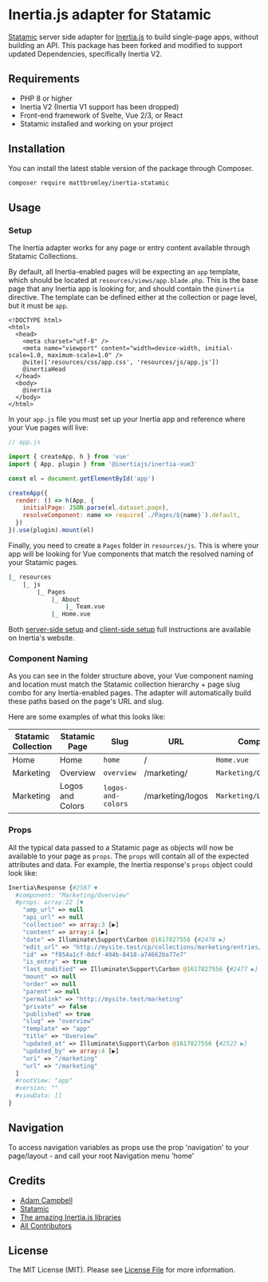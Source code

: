 # Inertia.js adapter for Statamic

[Statamic](https://statamic.com) server side adapter for [Inertia.js](https://inertiajs.com) to build single-page apps, without building an API. This package
has been forked and modified to support updated Dependencies, specifically Inertia V2. 

## Requirements

- PHP 8 or higher
- Inertia V2 (Inertia V1 support has been dropped)
- Front-end framework of Svelte, Vue 2/3, or React
- Statamic installed and working on your project

## Installation

You can install the latest stable version of the package through Composer.

```bash
composer require mattbromley/inertia-statamic
```

## Usage

### Setup

The Inertia adapter works for any page or entry content available through Statamic Collections.

By default, all Inertia-enabled pages will be expecting an `app` template, which should be located at `resources/views/app.blade.php`. This is the base page that any Inertia app is looking for, and should contain the `@inertia` directive. The template can be defined either at the collection or page level, but it must be `app`.

```blade
<!DOCTYPE html>
<html>
  <head>
    <meta charset="utf-8" />
    <meta name="viewport" content="width=device-width, initial-scale=1.0, maximum-scale=1.0" />
    @vite(['resources/css/app.css', 'resources/js/app.js'])
    @inertiaHead
  </head>
  <body>
    @inertia
  </body>
</html>
```

In your `app.js` file you must set up your Inertia app and reference where your Vue pages will live:
```js
// app.js

import { createApp, h } from 'vue'
import { App, plugin } from '@inertiajs/inertia-vue3'

const el = document.getElementById('app')

createApp({
  render: () => h(App, {
    initialPage: JSON.parse(el.dataset.page),
    resolveComponent: name => require(`./Pages/${name}`).default,
  })
}).use(plugin).mount(el)
```

Finally, you need to create a `Pages` folder in `resources/js`. This is where your app will be looking for Vue components that match the resolved naming of your Statamic pages.

```sh
|_ resources
    |_ js
        |_ Pages
            |_ About
                |_ Team.vue
            |_ Home.vue             
```

Both [server-side setup](https://inertiajs.com/server-side-setup) and [client-side setup](https://inertiajs.com/client-side-setup) full instructions are available on Inertia's website.

### Component Naming

As you can see in the folder structure above, your Vue component naming and location must match the Statamic collection hierarchy + page slug combo for any Inertia-enabled pages. The adapter will automatically build these paths based on the page's URL and slug.

Here are some examples of what this looks like:

Statamic Collection | Statamic Page | Slug | URL | Component Name
------------ | ------------- | ------------- | ------------- | -------------
Home | Home | `home` | / | `Home.vue`
Marketing | Overview | `overview` | /marketing/ | `Marketing/Overview.vue`
Marketing | Logos and Colors | `logos-and-colors` | /marketing/logos | `Marketing/LogosAndColors.vue`

### Props

All the typical data passed to a Statamic page as objects will now be available to your page as `props`. The `props` will contain all of the expected attributes and data. For example, the Inertia response's `props` object could look like:

```php
Inertia\Response {#2587 ▼
  #component: "Marketing/Overview"
  #props: array:22 [▼
    "amp_url" => null
    "api_url" => null
    "collection" => array:3 [▶]
    "content" => array:4 [▶]
    "date" => Illuminate\Support\Carbon @1617827556 {#2478 ▶}
    "edit_url" => "http://mysite.test/cp/collections/marketing/entries/f854a1cf-0dcf-404b-8418-a74662ba77e7/overview"
    "id" => "f854a1cf-0dcf-404b-8418-a74662ba77e7"
    "is_entry" => true
    "last_modified" => Illuminate\Support\Carbon @1617827556 {#2477 ▶}
    "mount" => null
    "order" => null
    "parent" => null
    "permalink" => "http://mysite.test/marketing"
    "private" => false
    "published" => true
    "slug" => "overview"
    "template" => "app"
    "title" => "Overview"
    "updated_at" => Illuminate\Support\Carbon @1617827556 {#2523 ▶}
    "updated_by" => array:4 [▶]
    "uri" => "/marketing"
    "url" => "/marketing"
  ]
  #rootView: "app"
  #version: ""
  #viewData: []
}
```

## Navigation
To access navigation variables as props use the prop 'navigation' to your page/layout - and call your root Navigation menu 'home'

## Credits

- [Adam Campbell](https://github.com/hotmeteor)
- [Statamic](https://statamic.com)
- [The amazing Inertia.js libraries](https://github.com/inertiajs)
- [All Contributors](../../contributors)


## License

The MIT License (MIT). Please see [License File](LICENSE.md) for more information.
